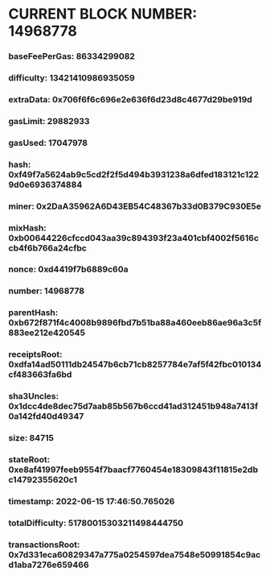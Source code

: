 # CURRENT BLOCK NUMBER: 14968778

### baseFeePerGas: 86334299082
### difficulty: 13421410986935059
### extraData: 0x706f6f6c696e2e636f6d23d8c4677d29be919d
### gasLimit: 29882933
### gasUsed: 17047978
### hash: 0xf49f7a5624ab9c5cd2f2f5d494b3931238a6dfed183121c1229d0e6936374884
### miner: 0x2DaA35962A6D43EB54C48367b33d0B379C930E5e
### mixHash: 0xb00644226cfccd043aa39c894393f23a401cbf4002f5616ccb4f6b766a24cfbc
### nonce: 0xd4419f7b6889c60a
### number: 14968778
### parentHash: 0xb672f871f4c4008b9896fbd7b51ba88a460eeb86ae96a3c5f883ee212e420545
### receiptsRoot: 0xdfa14ad50111db24547b6cb71cb8257784e7af5f42fbc010134cf483663fa6bd
### sha3Uncles: 0x1dcc4de8dec75d7aab85b567b6ccd41ad312451b948a7413f0a142fd40d49347
### size: 84715
### stateRoot: 0xe8af41997feeb9554f7baacf7760454e18309843f11815e2dbc14792355620c1
### timestamp: 2022-06-15 17:46:50.765026
### totalDifficulty: 51780015303211498444750
### transactionsRoot: 0x7d331eca60829347a775a0254597dea7548e50991854c9acd1aba7276e659466
